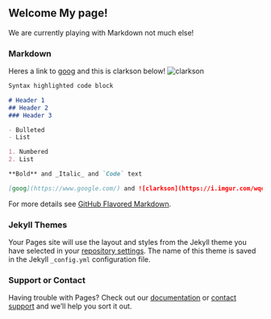 ## Welcome My page!

We are currently playing with Markdown not much else!

### Markdown

Heres a link to [goog](https://www.google.com/) and this is clarkson below! 
![clarkson](https://i.imgur.com/wqoxO3W.jpg)
```markdown
Syntax highlighted code block

# Header 1
## Header 2
### Header 3

- Bulleted
- List

1. Numbered
2. List

**Bold** and _Italic_ and `Code` text

[goog](https://www.google.com/) and ![clarkson](https://i.imgur.com/wqoxO3W.jpg)
```

For more details see [GitHub Flavored Markdown](https://guides.github.com/features/mastering-markdown/).

### Jekyll Themes

Your Pages site will use the layout and styles from the Jekyll theme you have selected in your [repository settings](https://github.com/srien0/srien0.github.io/settings). The name of this theme is saved in the Jekyll `_config.yml` configuration file.

### Support or Contact

Having trouble with Pages? Check out our [documentation](https://help.github.com/categories/github-pages-basics/) or [contact support](https://github.com/contact) and we’ll help you sort it out.
